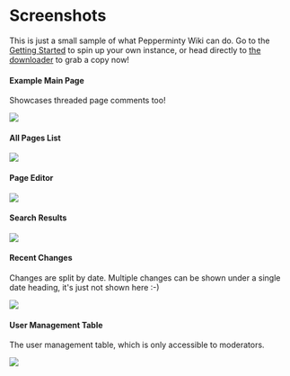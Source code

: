 # Screenshots
This is just a small sample of what Pepperminty Wiki can do. Go to the [Getting Started](04-Getting-Started.md) to spin up your own instance, or head directly to [the downloader](https://starbeamrainbowlabs.com/labs/peppermint/download.php) to grab a copy now!

#### Example Main Page
Showcases threaded page comments too!

![](https://i.imgur.com/6Td1HSP.png)

#### All Pages List
![](https://i.imgur.com/QigtoJ9.png)

#### Page Editor
![](https://i.imgur.com/g3N2Uex.png)

#### Search Results
![](https://i.imgur.com/a5FjnJh.png)

#### Recent Changes
Changes are split by date. Multiple changes can be shown under a single date heading, it's just not shown here :-)

![](https://i.imgur.com/MXU9npR.png)

#### User Management Table
The user management table, which is only accessible to moderators.

![](https://i.imgur.com/ATi3iV1.png)
